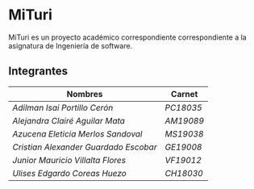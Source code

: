 # MiTuri

MiTuri es un proyecto académico correspondiente correspondiente a la asignatura de Ingeniería de software.

## Integrantes

| Nombres                                 | Carnet      |
|-----------------------------------------|-------------|
| _*Adilman Isai Portillo Cerón*_         | _*PC18035*_ |
| _*Alejandra Clairé Aguilar Mata*_       | _*AM19089*_ |
| _*Azucena Eleticia Merlos Sandoval*_    | _*MS19038*_ |
| _*Cristian Alexander Guardado Escobar*_ | _*GE19008*_ |
| _*Junior Mauricio Villalta Flores*_     | _*VF19012*_ |
| _*Ulises Edgardo Coreas Huezo*_         | _*CH18030*_ |

